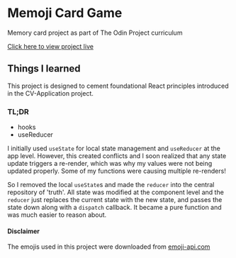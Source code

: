 # Memoji Card Game

Memory card project as part of The Odin Project curriculum

[Click here to view project live](https://athma-vasi.github.io/Memory-Card/)

## Things I learned

This project is designed to cement foundational React principles introduced in the CV-Application project.

### TL;DR

- hooks
- useReducer

I initially used `useState` for local state management and `useReducer` at the app level. However, this created conflicts and I soon realized that any state update triggers a re-render, which was why my values were not being updated properly. Some of my functions were causing multiple re-renders!

So I removed the local `useState`s and made the `reducer` into the central repository of 'truth'. All state was modified at the component level and the `reducer` just replaces the current state with the new state, and passes the state down along with a `dispatch` callback. It became a pure function and was much easier to reason about.

#### Disclaimer

The emojis used in this project were downloaded from [emoji-api.com](https://emoji-api.com/)
